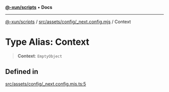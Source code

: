 [**@-xun/scripts**](../../../../../README.md) • **Docs**

***

[@-xun/scripts](../../../../../README.md) / [src/assets/config/\_next.config.mjs](../README.md) / Context

# Type Alias: Context

> **Context**: `EmptyObject`

## Defined in

[src/assets/config/\_next.config.mjs.ts:5](https://github.com/Xunnamius/xscripts/blob/91915b63e10dd6449ad16f4202f487b34227194a/src/assets/config/_next.config.mjs.ts#L5)
